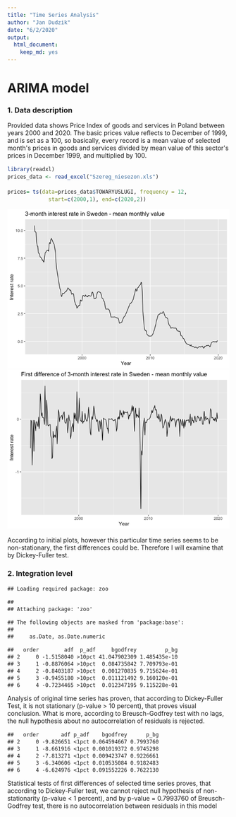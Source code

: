 ```yaml
---
title: "Time Series Analysis"
author: "Jan Dudzik"
date: "6/2/2020"
output: 
  html_document: 
    keep_md: yes
---
```




# ARIMA model

### 1. Data description
Provided data shows Price Index of goods and services in Poland between years 2000 and 2020. The basic prices value reflects to December of 1999, and is set as a 100, so basically, every record is a mean value of selected month's prices in goods and services divided by mean value of this sector's prices in December 1999, and multiplied by 100.


```r
library(readxl)
prices_data <- read_excel("Szereg_niesezon.xls")

prices= ts(data=prices_data$TOWARYUSLUGI, frequency = 12,             
             start=c(2000,1), end=c(2020,2)) 
```

![](Report_files/figure-html/unnamed-chunk-2-1.png)<!-- -->![](Report_files/figure-html/unnamed-chunk-2-2.png)<!-- -->

According to initial plots, however this particular time series seems to be non-stationary, the first differences could be. Therefore I will examine that by Dickey-Fuller test.

### 2. Integration level


```
## Loading required package: zoo
```

```
## 
## Attaching package: 'zoo'
```

```
## The following objects are masked from 'package:base':
## 
##     as.Date, as.Date.numeric
```

```
##   order        adf  p_adf     bgodfrey         p_bg
## 2     0 -1.5158040 >10pct 41.047902309 1.485435e-10
## 3     1 -0.8876064 >10pct  0.084735842 7.709793e-01
## 4     2 -0.8403187 >10pct  0.001270835 9.715624e-01
## 5     3 -0.9455180 >10pct  0.011121492 9.160120e-01
## 6     4 -0.7234465 >10pct  0.012347195 9.115228e-01
```

Analysis of original time series has proven, that according to Dickey-Fuller Test, it is not stationary (p-value > 10 percent), that proves visual conclusion. What is more, according to Breusch-Godfrey test with no lags, the null hypothesis about no autocorrelation of residuals is rejected.


```
##   order       adf p_adf    bgodfrey      p_bg
## 2     0 -9.826651 <1pct 0.064594667 0.7993760
## 3     1 -8.661916 <1pct 0.001019372 0.9745298
## 4     2 -7.813271 <1pct 0.009423747 0.9226661
## 5     3 -6.340606 <1pct 0.010535084 0.9182483
## 6     4 -6.624976 <1pct 0.091552226 0.7622130
```

Statistical tests of first differences of selected time series proves, that according to Dickey-Fuller test, we cannot reject null hypothesis of non-stationarity (p-value < 1 percent), and by p-value = 0.7993760 of Breusch-Godfrey test, there is no autocorrelation between residuals in this model 


